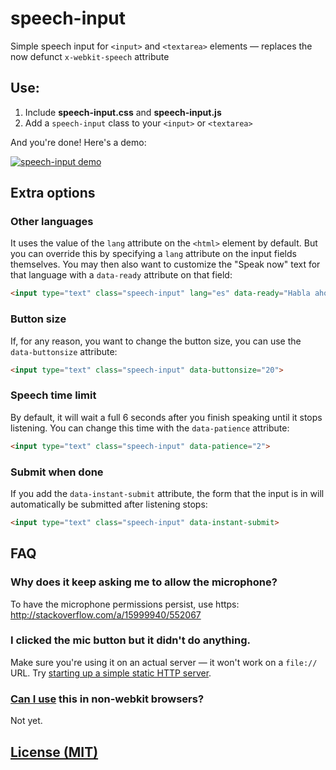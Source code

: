 speech-input
============

Simple speech input for `<input>` and `<textarea>` elements — replaces the now defunct `x-webkit-speech` attribute

## Use:

1. Include **speech-input.css** and **speech-input.js**
2. Add a `speech-input` class to your `<input>` or `<textarea>`

And you're done! Here's a demo:

[![speech-input demo][1]][2]

## Extra options

### Other languages
It uses the value of the `lang` attribute on the `<html>` element by default. But you can override this by specifying a `lang` attribute on the input fields themselves. You may then also want to customize the "Speak now" text for that language with a `data-ready` attribute on that field:

```html
<input type="text" class="speech-input" lang="es" data-ready="Habla ahora">
```

### Button size
If, for any reason, you want to change the button size, you can use the `data-buttonsize` attribute:

```html
<input type="text" class="speech-input" data-buttonsize="20">
```

### Speech time limit
By default, it will wait a full 6 seconds after you finish speaking until it stops listening. You can change this time with the `data-patience` attribute:

```html
<input type="text" class="speech-input" data-patience="2">
```

### Submit when done
If you add the `data-instant-submit` attribute, the form that the input is in will automatically be submitted after listening stops:

```html
<input type="text" class="speech-input" data-instant-submit>
```


## FAQ

### Why does it keep asking me to allow the microphone?
To have the microphone permissions persist, use https: http://stackoverflow.com/a/15999940/552067

### I clicked the mic button but it didn't do anything.
Make sure you're using it on an actual server — it won't work on a `file://` URL. Try [starting up a simple static HTTP server](https://gist.github.com/willurd/5720255).

### [Can I use](http://caniuse.com/#feat=web-speech) this in non-webkit browsers?
Not yet.

## [License (MIT)](http://hug.mit-license.org/)


[1]: http://f.cl.ly/items/3m0n2Q0y0h1a0N2P2s0Y/screenshot-by-nimbus.png
[2]: http://daniel-hug.github.io/speech-input/

